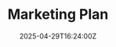 ---
title: Marketing Plan
linkTitle: Marketing Plan
date: '2025-04-29T16:24:00Z'
weight: 1
description: A marketing plan outlines aims, target audience, competition, unique
  selling proposition, SWOT analysis, marketing channels, messaging, collaboration
  needs, budget, and responsibilities to achieve specific goals and measure success
  effectively.
draft: false
ref: marketing-plan
---